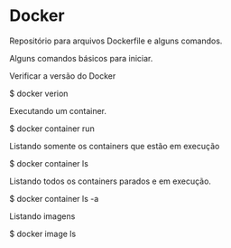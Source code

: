 

# Docker
Repositório para arquivos Dockerfile e alguns comandos.

Alguns comandos básicos para iniciar.

Verificar a versão do Docker

$ docker verion

Executando um container.

$ docker container run

Listando somente os containers que estão em execução

$ docker container ls

Listando todos os containers parados e em execução.

$ docker container ls -a

Listando imagens

$ docker image ls


